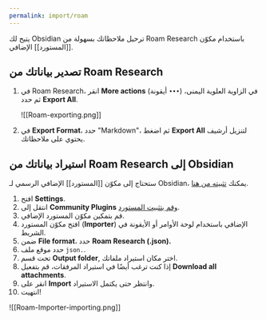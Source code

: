 ```yaml
---
permalink: import/roam
---
```


يتيح لك Obsidian ترحيل ملاحظاتك بسهولة من Roam Research باستخدام مكوّن [[المستورد]] الإضافي.

## تصدير بياناتك من Roam Research

1. في Roam Research، انقر **More actions** (أيقونة `•••`) في الزاوية العلوية اليمنى، ثم حدد **Export All**.

	 ![[Roam-exporting.png]]

2. في **Export Format**، حدد "Markdown"، ثم اضغط **Export All** لتنزيل أرشيف يحتوي على ملاحظاتك.

## استيراد بياناتك من Roam Research إلى Obsidian

ستحتاج إلى مكوّن [[المستورد]] الإضافي الرسمي لـ Obsidian، يمكنك [تثبيته من هنا](obsidian://show-plugin?id=obsidian-importer).

1. افتح **Settings**.
2. انتقل إلى **Community Plugins** [وقم بتثبيت المستورد](obsidian://show-plugin?id=obsidian-importer).
3. قم بتمكين مكوّن المستورد الإضافي.
4. افتح مكوّن المستورد (**Importer**) الإضافي باستخدام لوحة الأوامر أو الأيقونة في الشريط.
5. ضمن **File format**، حدد **Roam Research (.json).**
6. حدد موقع ملف `json.`.
7. تحت قسم **Output folder**, اختر مكان استيراد ملفاتك.
8. إذا كنت ترغب أيضًا في استيراد المرفقات، قم بتفعيل **Download all attachments**.
9. انقر على **Import** وانتظر حتى يكتمل الاستيراد.
10. انتهيت!

![[Roam-Importer-importing.png]]
